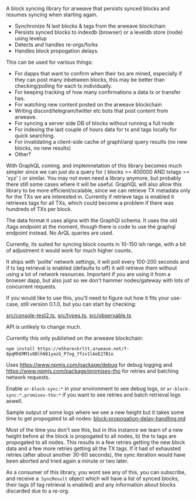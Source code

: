 

A block syncing library for arweave that persists synced blocks and resumes syncing when starting again.

- Synchronize N last blocks & tags from the arweave blockchain
- Persists synced blocks to indexdb (browser) or a leveldb store (node) using levelup
- Detects and handles re-orgs/forks 
- Handles block propogation delays. 

This can be used for various things: 

- For dapps that want to confirm when their txs are mined, especially if they can post many inbetween
  blocks, this may be better than checking/polling for each tx individually.
- For keeping tracking of how many confirmations a data tx or transfer has.
- For watching new content posted on the arweave blockchain
- Writing discord/telegram/twitter etc bots that post content from arweave.
- For syncing a server side DB of blocks without running a full node 
- For indexing the last couple of hours data for tx and tags locally for quick searching. 
- For invalidating a client-side cache of graphl/arql query results (no new blocks, no new results)
- Other? 


With GraphQL coming, and implemnetation of this library becomes  much simpler since we can just do 
a query for ( blocks >= 400000 AND txtags == 'xyz' ) or similar. You may not even need a library anymore, but
probably there still some cases where it will be useful. GraphQL will also allow this library to be more efficient/scalable, 
since we can retrieve TX metadata only for the TXs we are interested in. Currently if retrieve tags is enabled
it retrieves tags for all TXs, which could become a problem if there was hundreds of TXs per block. 

The data format it uses aligns with the GraphQl schema. It uses the old /tags endpoint at the moment, though there is code to use the graphql endpoint instead. No ArQL queries are used. 



Currently, its suited for syncing block counts in 10-150 ish range, with a bit of adjustment it would work for much higher counts. 

It ships with 'polite' network settings, it will poll every 100-200 seconds and if tx tag retrieval is
enabled (defaults to off) it will retrieve them without using a lot of network resources. Important if 
you are using it from a browser dapp, but also just so we don't hammer nodes/gateway with lots of concurrent requests.

If you would like to use this, you'll need to figure out how it fits your use-case, still version 0.1.0, but you can start by checking:

[src/console-test2.ts](src/console-test2.ts), [src/types.ts](src/types.ts), [src/observable.ts](src/observable.ts)

API is unlikely to change much. 

Currently this only published on the arweave blockchain: 

`npm install https://e5hareckrltt.arweave.net/f-8pqMhEMM1v8BlhN81yazG_P7og_Yfzv1lAeE27B1o`


Uses https://www.npmjs.com/package/debug for debug logging and https://www.npmjs.com/package/promises-tho 
for retries and batching network requests. 

Enable `ar-block-sync:*` in your environment to see debug logs, or `ar-block-sync:*,promises-tho:*` if you want to see retries and batch retrieval logs aswell.

Sample output of some logs where we see a new height but it takes some time to get propogated to all nodes: [block-propogation-delay-handling.md](block-propogation-delay-handling.md)

Most of the time you don't see this, but in this instance we learn of a new height before a) the block is propogated to all nodes, b) the tx tags are propogated to all nodes. This results in a few retries getting the new block data and a few more retries getting all the TX tags. If it had of exhausted retries (after about another 30-60 seconds), the sync iteration would have been aborted and tried again a minute or two later. 


As a consumer of this library, you wont see any of this, you can subscribe, and receive a` SyncResult` object which will have a list of synced blocks, their tags (if tag retrieval is enabled) and any information about blocks discarded due to a re-org.


